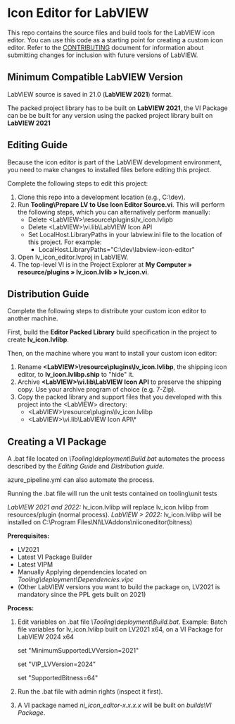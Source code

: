 # Icon Editor for LabVIEW
This repo contains the source files and build tools for the LabVIEW icon editor.
You can use this code as a starting point for creating a custom icon editor. Refer to the [CONTRIBUTING](CONTRIBUTING.md) document for information about submitting changes for inclusion with future versions of LabVIEW.

## Minimum Compatible LabVIEW Version
LabVIEW source is saved in 21.0 (__LabVIEW 2021__) format.

The packed project library has to be built on __LabVIEW 2021__, the VI Package can be be built for any version using the packed project library built on __LabVIEW 2021__

## Editing Guide ##
Because the icon editor is part of the LabVIEW development environment, you need to make changes to installed files before editing this project.

Complete the following steps to edit this project:
1. Clone this repo into a development location (e.g., C:\dev).
2. Run __Tooling\Prepare LV to Use Icon Editor Source.vi__.
This will perform the following steps, which you can alternatively perform manually:
   * Delete \<LabVIEW\>\\resource\\plugins\\lv_icon.lvlipb
   * Delete \<LabVIEW\>\\vi.lib\\LabVIEW Icon API
   * Set LocalHost.LibraryPaths in your labview.ini file to the location of this project. For example:
      * LocalHost.LibraryPaths="C:\\dev\\labview-icon-editor"
3. Open lv_icon_editor.lvproj in LabVIEW.
4. The top-level VI is in the Project Explorer at __My Computer &#x00BB; resource/plugins &#x00BB; lv_icon.lvlib &#x00BB; lv_icon.vi__.


## Distribution Guide ##
Complete the following steps to distribute your custom icon editor to another machine.

First, build the __Editor Packed Library__ build specification in the project to create __lv_icon.lvlibp__.

Then, on the machine where you want to install your custom icon editor:
1. Rename __\<LabVIEW\>\\resource\\plugins\\lv_icon.lvlibp__, the shipping icon editor, to __lv_icon.lvlibp.ship__ to "hide" it.
2. Archive __\<LabVIEW\>\\vi.lib\\LabVIEW Icon API__ to preserve the shipping copy.  Use your archive program of choice (e.g. 7-Zip).
3. Copy the packed library and support files that you developed with this project into the \<LabVIEW\> directory:  
   - \<LabVIEW\>\\resource\\plugins\\lv_icon.lvlibp 
   - \<LabVIEW\>\\vi.lib\\LabVIEW Icon API\\*
  
## Creating a VI Package ##
A .bat file located on *\Tooling\deployment\Build.bat* automates the process described by the *Editing Guide* and *Distribution guide*. 

azure_pipeline.yml can also automate the process. 

Running the .bat file will run the unit tests contained on tooling\unit tests

*LabVIEW 2021 and 2022:* lv_icon.lvlibp will replace lv_icon.lvlibp from resources/plugin (normal process).
*LabVIEW > 2022:* lv_icon.lvlibp will be installed on C:\Program Files\NI\LVAddons\niiconeditor(bitness)

**Prerequisites:** 
 
  * LV2021 
  * Latest VI Package Builder
  * Latest VIPM 
  * Manually Applying dependencies located on *Tooling\deployment\Dependencies.vipc*
  * (Other LabVIEW versions you want to build the package on, LV2021 is mandatory since the PPL gets built on 2021)
 
**Process:**

  1. Edit variables on .bat file *\Tooling\deployment\Build.bat*.
     Example: Batch file variables for lv_icon.lvlibp built on LV2021 x64, on a VI Package for LabVIEW 2024 x64

     set "MinimumSupportedLVVersion=2021"
     
     set "VIP_LVVersion=2024"
     
     set "SupportedBitness=64"
        
  3. Run the .bat file with admin rights (inspect it first).
  4. A VI package named *ni_icon_editor-x.x.x.x* will be built on *builds\VI Package*.

